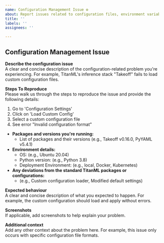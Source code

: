 ```yaml
---
name: Configuration Management Issue ⚙️
about: Report issues related to configuration files, environment variables, or settings
title: ''
labels: ''
assignees: ''

---
```


## Configuration Management Issue

**Describe the configuration issue**  
A clear and concise description of the configuration-related problem you're experiencing. For example, TitanML's inference stack "Takeoff" fails to load custom configuration files.

**Steps To Reproduce**  
Please walk us through the steps to reproduce the issue and provide the following details:
1. Go to 'Configuration Settings'
2. Click on 'Load Custom Config'
3. Select a custom configuration file
4. See error "Invalid configuration format"

- **Packages and versions you're running:**
  - List of packages and their versions (e.g., Takeoff v0.16.0, PyYAML v5.4.1)
- **Environment details:**
  - OS: (e.g., Ubuntu 20.04)
  - Python version: (e.g., Python 3.8)
  - Deployment Environment: (e.g., local, Docker, Kubernetes)
- **Any deviations from the standard TitanML packages or configurations:**
  - (e.g., Custom configuration loader, Modified default settings)

**Expected behaviour**  
A clear and concise description of what you expected to happen. For example, the custom configuration should load and apply without errors.

**Screenshots**  
If applicable, add screenshots to help explain your problem.

**Additional context**  
Add any other context about the problem here. For example, this issue only occurs with specific configuration file formats.
